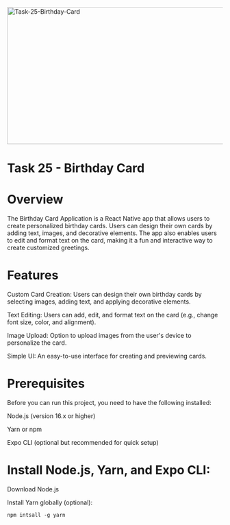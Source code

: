 <img src="https://socialify.git.ci/zibusisojnduna/Task-25-Birthday-Card/image?language=1&name=1&owner=1&stargazers=1&theme=Dark" alt="Task-25-Birthday-Card" width="640" height="320" />

<h1>Task 25 - Birthday Card</h1>

<h1>Overview</h1>

<p>The Birthday Card Application is a React Native app that allows users to create personalized birthday cards. Users can design their own cards by adding text, images, and decorative elements. The app also enables users to edit and format text on the card, making it a fun and interactive way to create customized greetings.</p>

<h1>Features</h1>

<p>Custom Card Creation: Users can design their own birthday cards by selecting images, adding text, and applying decorative elements.</p>

<p>Text Editing: Users can add, edit, and format text on the card (e.g., change font size, color, and alignment).</p>

<p>Image Upload: Option to upload images from the user's device to personalize the card.</p>

<p>Simple UI: An easy-to-use interface for creating and previewing cards.</p>

<h1>Prerequisites</h1>

<p>Before you can run this project, you need to have the following installed:</p>

<p>Node.js (version 16.x or higher)</p>

<p>Yarn or npm</p>

<p>Expo CLI (optional but recommended for quick setup)</p>

<h1>Install Node.js, Yarn, and Expo CLI:</h1>

<p>Download Node.js</p>

<p>Install Yarn globally (optional):</p>

``
npm intsall -g yarn
``

